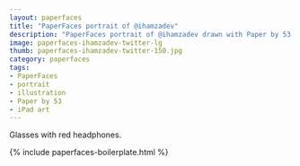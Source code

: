 ```yaml
---
layout: paperfaces
title: "PaperFaces portrait of @ihamzadev"
description: "PaperFaces portrait of @ihamzadev drawn with Paper by 53 on an iPad."
image: paperfaces-ihamzadev-twitter-lg
thumb: paperfaces-ihamzadev-twitter-150.jpg
category: paperfaces
tags: 
- PaperFaces
- portrait
- illustration
- Paper by 53
- iPad art
---
```


Glasses with red headphones.

{% include paperfaces-boilerplate.html %}